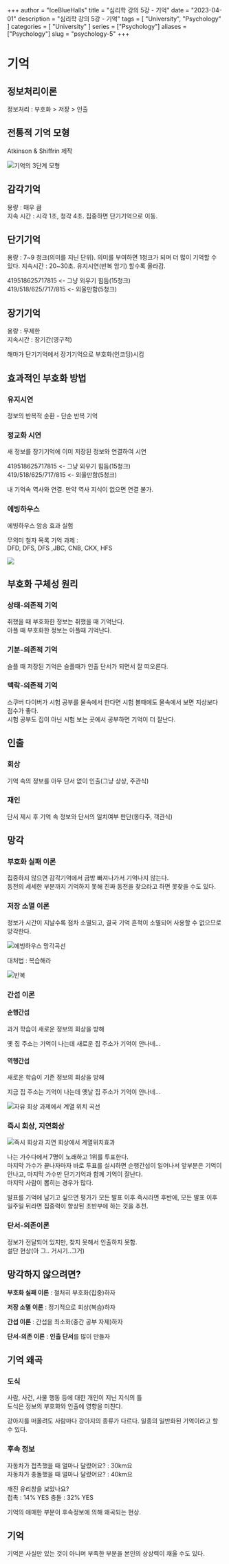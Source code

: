 +++
author = "IceBlueHalls"
title = "심리학 강의 5강 - 기억"
date = "2023-04-01"
description = "심리학 강의 5강 - 기억"
tags = [
    "University",
    "Psychology"
]
categories = [
    "University"
]
series = ["Psychology"]
aliases = ["Psychology"]
slug = "psychology-5"
+++

# 기억

## 정보처리이론
정보처리 : 부호화 > 저장 > 인출

## 전통적 기억 모형
Atkinson & Shiffrin 제작

![기억의 3단계 모형](memory.png)

## 감각기억
용량 : 매우 큼  
지속 시간 : 시각 1초, 청각 4초. 집중하면 단기기억으로 이동.

## 단기기억
용량 : 7~9 청크(의미를 지닌 단위). 의미를 부여하면 1청크가 되며 더 많이 기억할 수 있다. 
지속시간 : 20~30초. 유지시연(반복 암기) 할수록 올라감.  

419518625717815 <- 그냥 외우기 힘듬(15청크)  
419/518/625/717/815 <- 외울만함(5청크)

## 장기기억
용량 : 무제한  
지속시간 : 장기간(영구적)

해마가 단기기억에서 장기기억으로 부호화(인코딩)시킴

## 효과적인 부호화 방법

### 유지시연
정보의 반복적 순환 - 단순 반복 기억

### 정교화 시연
새 정보를 장기기억에 이미 저장된 정보와 연결하여 시연

419518625717815 <- 그냥 외우기 힘듬(15청크)  
419/518/625/717/815 <- 외울만함(5청크)

내 기억속 역사와 연결. 만약 역사 지식이 없으면 연결 불가.

### 에빙하우스
에빙하우스 암송 효과 실험

무의미 철자 목록 기억 과제 :  
DFD, DFS, DFS ,JBC, CNB, CKX, HFS

![](amsong.png)

## 부호화 구체성 원리

### 상태-의존적 기억
취했을 때 부호화한 정보는 취했을 때 기억난다.  
아플 때 부호화한 정보는 아플때 기억난다.

### 기분-의존적 기억
슬플 때 저장된 기억은 슬플때가 인출 단서가 되면서 잘 떠오른다.

### 맥락-의존적 기억
스쿠버 다이버가 시험 공부를 물속에서 한다면 시험 볼때에도 물속에서 보면 지상보다 점수가 좋다.  
시험 공부도 집이 아닌 시험 보는 곳에서 공부하면 기억이 더 잘난다.

## 인출

### 회상
기억 속의 정보를 아무 단서 없이 인출(그냥 상상, 주관식)

### 재인
단서 제시 후 기억 속 정보와 단서의 일치여부 판단(몽타주, 객관식)

## 망각

### 부호화 실패 이론
집중하지 않으면 감각기억에서 금방 빠져나가서 기억나지 않는다.  
동전의 세세한 부분까지 기억하지 못해 진짜 동전을 찾으라고 하면 못찾을 수도 있다.

### 저장 소멸 이론
정보가 시간이 지날수록 점차 소멸되고, 결국 기억 흔적이 소멸되어 사용할 수 없으므로 망각한다.

![에빙하우스 망각곡선](amsong2.png)

대처법 : 복습해라

![반복](amsong3.jpg)

### 간섭 이론
 
#### 순행간섭
과거 학습이 새로운 정보의 회상을 방해

옛 집 주소는 기억이 나는데 새로운 집 주소가 기억이 안나네...

#### 역행간섭
새로운 학습이 기존 정보의 회상을 방해

지금 집 주소는 기억이 나는데 옛날 집 주소가 기억이 안나네...

![자유 회상 과제에서 계열 위치 곡선](gansub.png)

### 즉시 회상, 지연회상

![즉시 회상과 지연 회상에서 계열위치효과](gansub2.png)

나는 가수다에서 7명이 노래하고 1위를 투표한다.  
마지막 가수가 끝나자마자 바로 투표를 실시하면 순행간섭이 일어나서 앞부분은 기억이 안나고, 마지막 가수만 단기기억과 함께 기억이 잘난다.  
마지막 사람이 뽑히는 경우가 많다.

발표를 기억에 남기고 싶으면 평가가 모든 발표 이후 즉시라면 후반에, 모든 발표 이후 일주일 뒤라면 집중력이 향상된 초반부에 하는 것을 추천.

### 단서-의존이론
정보가 전달되어 있지만, 찾지 못해서 인출하지 못함.  
설단 현상(아 그.. 거시기..그거)

## 망각하지 않으려면?

**부호화 실패 이론** : 철처히 부호화(집중)하자

**저장 소멸 이론** : 정기적으로 회상(복습)하자

**간섭 이론** : 간섭을 최소화(중간 공부 자제)하자

**단서-의존 이론** : **인출 단서**를 많이 만들자

## 기억 왜곡

### 도식
사람, 사건, 사물 행동 등에 대한 개인이 지닌 지식의 틀  
도식은 정보의 부호화와 인출에 영향을 미친다.

강아지를 떠올려도 사람마다 강아지의 종류가 다르다.
일종의 일반화된 기억이라고 할 수 있다.

### 후속 정보
자동차가 접촉했을 때 얼마나 달렸어요? : 30km요  
자동차가 충돌했을 때 얼마나 달렸어요? : 40km요

깨진 유리창을 보았나요?  
접촉 : 14% YES
충돌 : 32% YES

기억의 애매한 부분이 후속정보에 의해 왜곡되는 현상.

## 기억
기억은 사실만 있는 것이 아니며 부족한 부분을 본인의 상상력이 채울 수도 있다.